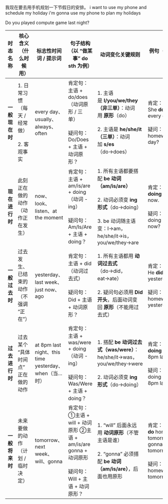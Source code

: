 
我现在要去用手机规划一下节假日的安排。
 i want to use my phone and schedule my holiday
 i'm gonna use my phone to plan my holidays


Do you played compute game  last night?


| 时态名称      | 核心含义（什么时候用）                      | 标志性时间词 / 提示词                                     | 句子结构（以 “做某事” do sth 为例）                                                         | 动词变化关键规则                                                                                                                    | 例句（肯定句 + 疑问句）                                                                                                      |
| --------- | -------------------------------- | ------------------------------------------------ | ------------------------------------------------------------------------------- | --------------------------------------------------------------------------------------------------------------------------- | ------------------------------------------------------------------------------------------------------------------ |
| **一般现在时** | 1. 日常习惯（每天 / 经常做）<br><br>2. 客观事实 | every day、usually、always、often                   | 肯定句：主语 + do/does（动词原形 / 三单）<br><br>疑问句：Do/Does + 主语 + 动词原形？                     | 1. 主语是 **I/you/we/they（非三单）**：动词用 **原形**（do）<br><br>2. 主语是 **he/she/it（三单）**：动词加 **s/es**（do→does）                          | 肯定：She **does** homework every day.<br><br>疑问：**Does** she do homework every day?                                  |
| **现在进行时** | 此刻正在做的动作（动作正在发生）                 | now、look、listen、at the moment                    | 肯定句：主语 + am/is/are + doing（动词 - ing）<br><br>疑问句：Am/Is/Are + 主语 + doing？         | 1. 所有主语都要搭配 **be 动词（am/is/are）**<br><br>2. 动词必须变 **ing 形式**（do→doing）<br><br>3. be 动词随主语变：I→am，he/she/it→is，you/we/they→are | 肯定：They **are doing** homework now.<br><br>疑问：**Are** they doing homework now?                                     |
| **一般过去时** | 过去发生、已结束的动作（不强调 “正在”）            | yesterday、last week、just now、ago                 | 肯定句：主语 + did（动词过去式）<br><br>疑问句：Did + 主语 + 动词原形？                                 | 1. 所有主语都用 **动词过去式**（do→did，eat→ate）<br><br>2. 疑问句必须用 **Did 开头**，后面动词变回 **原形**（不能用过去式）                                       | 肯定：He **did** homework yesterday.<br><br>疑问：**Did** he do homework yesterday?                                      |
| **过去进行时** | 过去某个 “具体时间点” 正在做的动作              | at 8pm last night、this time yesterday、when（当… 时） | 肯定句：主语 + was/were + doing（动词 - ing）<br><br>疑问句：Was/Were + 主语 + doing？           | 1. 搭配 **be 动词过去式（was/were）**：he/she/it→was，you/we/they→were<br><br>2. 动词必须变 **ing 形式**（do→doing）                            | 肯定：We **were doing** homework at 8pm last night.<br><br>疑问：**Were** you doing homework at 8pm last night?          |
| **一般将来时** | 未来要做的动作（计划 / 临时决定）               | tomorrow、next week、will、gonna                    | 肯定句：①主语 + will + 动词原形 ②主语 + am/is/are gonna + 动词原形<br><br>疑问句：Will + 主语 + 动词原形？ | 1. “will” 后面永远用 **动词原形**（不管主语是谁）<br><br>2. “gonna” 必须搭配 **be 动词（am/is/are）**，后面也用原形                                         | 肯定：①I **will do** homework tomorrow. ②I’m gonna do homework tomorrow.<br><br>疑问：**Will** you do homework tomorrow? |